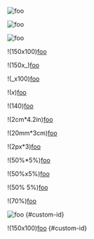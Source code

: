 ![foo](/img)

![foo](/img 'Title')

![foo](   /img
    "Title"  )

!(150x100)[foo](/img (Title))

!(150x_)[foo](/img)

!(_x100)[foo](/img)

!(_x_)[foo](/img)

!(140)[foo](/img)

!(2cm*4.2in)[foo](/img)

!(20mm*3cm)[foo](/img)

!(2px*3)[foo](/img)

!(50%*5%)[foo](/img)

!(50%x5%)[foo](/img)

!(50% 5%)[foo](/img)

!(70%)[foo](/img)

![foo](/img) {#custom-id}

!(150x100)[foo](/img "Title") {#custom-id}